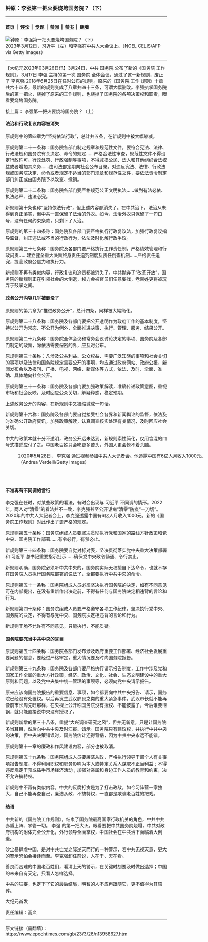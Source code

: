 ### 钟原：李强第一把火要烧垮国务院？（下）

---

#### [首页](../../../..?n13958627) &nbsp;|&nbsp; [评论](../../../../../epoch-comment?n13958627) &nbsp;|&nbsp; [专题](../../../../../epoch-special?n13958627) &nbsp;|&nbsp; [禁闻](../../../../../epoch-news?n13958627) &nbsp;|&nbsp; [禁书](../../../../../books?n13958627) &nbsp;|&nbsp; [翻墙](https://github.com/gfw-breaker/nogfw/blob/master/README.md?n13958627)


<div><img alt="钟原：李强第一把火要烧垮国务院？（下）" class="attachment-djy_600_400 size-djy_600_400 wp-post-image" src="https://i.epochtimes.com/assets/uploads/2023/03/id13958629-GettyImages-1248046495_light-600x400.jpg"/>
<div class="caption">
 2023年3月12日，习近平（左）和李强在中共人大会议上。（NOEL CELIS/AFP via Getty Images）
</div></div><hr/><div class="post_content" id="artbody" itemprop="articleBody">
 <!-- article content begin -->
 <p>
  【大纪元2023年03月26日讯】3月24日，中共
  <ok href="https://www.epochtimes.com/gb/tag/%E5%9B%BD%E5%8A%A1%E9%99%A2.html">
   国务院
  </ok>
  公布了新的《国务院
  <ok href="https://www.epochtimes.com/gb/tag/%E5%B7%A5%E4%BD%9C.html">
   工作
  </ok>
  规则》。3月17日
  <ok href="https://www.epochtimes.com/gb/tag/%E6%9D%8E%E5%BC%BA.html">
   李强
  </ok>
  主持的第一次
  <ok href="https://www.epochtimes.com/gb/tag/%E5%9B%BD%E5%8A%A1%E9%99%A2.html">
   国务院
  </ok>
  全体会议，通过了这一新规则，废止了
  <ok href="https://www.epochtimes.com/gb/tag/%E6%9D%8E%E5%85%8B%E5%BC%BA.html">
   李克强
  </ok>
  2018年6月25日在任时公布的规则。原来的《国务院
  <ok href="https://www.epochtimes.com/gb/tag/%E5%B7%A5%E4%BD%9C.html">
   工作
  </ok>
  规则》十章共六十四条，最新的规则变成了八章共四十三条，可谓大幅删改。李强执掌国务院后的第一把火，烧掉了原来的工作规则，也烧掉了国务院的各项决策权和职责，眼看要烧垮国务院。
 </p>
 <p>
  接上篇：
  <ok href="https://www.epochtimes.com/gb/23/3/25/n13958011.htm">
   李强第一把火要烧垮国务院？（上）
  </ok>
 </p>
 <h4>
  法治和行政复议内容被消失
 </h4>
 <p>
  原规则中的第四章为“坚持依法行政”，总计共五条，在新规则中被大幅缩减。
 </p>
 <p>
  原规则第二十一条称：国务院各部门制定规章和规范性文件，要符合宪法、法律、行政法规和国务院有关决定、命令的规定……严格合法性审查，规范性文件不得设定行政许可、行政处罚、行政强制等事项，不得减损公民、法人和其他组织合法权益或者增加其义务……由司法部定期向社会公布目录。对违反宪法、法律、行政法规或国务院决定、命令或者规定不适当的部门规章和规范性文件，要依法责令制定部门纠正或由国务院予以改变、撤销。
 </p>
 <p>
  原规则第二十二条称：国务院各部门要严格规范公正文明执法……做到有法必依、执法必严、违法必究。
 </p>
 <p>
  新规则第十条也称“坚持依法行政”，但上述内容都消失了。在中共治下，法治从未得到真正落实，但中共一直保留了法治的外衣。如今，法治外衣只保留了一句口号，没有任何约束条款，只剩下了人治。
 </p>
 <p>
  原规则的第三十四条称：国务院及各部门要严格执行行政复议法，加强行政复议指导监督，纠正违法或不当的行政行为，依法及时化解行政争议。
 </p>
 <p>
  原规则第三十七条称：国务院及各部门要严格执行工作责任制，严格绩效管理和行政问责……建立健全重大决策终身责任追究制度及责任倒查机制……严格责任追究，提高政府公信力和执行力。
 </p>
 <p>
  新规则不再有类似内容，行政复议和追责都被消失了。中共抛弃了“改革开放”，国务院的新规则正在引领社会的大倒退，权力会被官员们任意耍戏，老百姓更将被玩弄于鼓掌之间。
 </p>
 <h4>
  政务公开内容几乎被删没了
 </h4>
 <p>
  原规则的第六章为“推进政务公开”，总计四条，同样被大幅简化。
 </p>
 <p>
  原规则第二十八条称：国务院及各部门要把公开透明作为政府工作的基本制度，坚持以公开为常态、不公开为例外，全面推进决策、执行、管理、服务、结果公开。
 </p>
 <p>
  原规则第二十九条称：国务院全体会议和常务会议讨论决定的事项、国务院及各部门制定的政策，除依法需要保密的外，应及时公布。
 </p>
 <p>
  原规则第三十条称：凡涉及公共利益、公众权益、需要广泛知晓的事项和社会关切的事项以及法律和国务院规定需要公开的事项，均应通过政府网站、政府公报、新闻发布会以及报刊、广播、电视、网络、新媒体等方式，依法、及时、全面、准确、具体地向社会公开。
 </p>
 <p>
  原规则第三十一条称：国务院及各部门要加强政策解读，准确传递政策意图，重视市场和社会反映，及时回应公众关切，解疑释惑，稳定预期。
 </p>
 <p>
  上述政务公开的内容，在新规则中又被缩减成一句话。
 </p>
 <p>
  新规则第十六称：国务院及各部门要自觉接受社会各界和新闻舆论的监督，依法及时准确公开政府资讯，加强政策解读，认真调查核实处理有关情况，及时回应社会关切。
 </p>
 <p>
  中共的政策本就十分不透明，政务公开远未达到，新规则索性简化，仅用含混的口号式描述应付了之。中国老百姓只会吃更多苦头，外国人更会摸不着头脑。
 </p>
 <figure aria-describedby="caption-attachment-13958630" class="wp-caption aligncenter" id="attachment_13958630" style="width: 600px">
  <ok href="https://i.epochtimes.com/assets/uploads/2023/03/id13958630-Gettyimages-1227510551.jpg" target="_blank">
   <img alt="" class="size-large wp-image-13958630" src="https://i.epochtimes.com/assets/uploads/2023/03/id13958630-Gettyimages-1227510551-600x392.jpg"/>
  </ok>
  <br/><figcaption class="wp-caption-text" id="caption-attachment-13958630">
   2020年5月28日，
   <ok href="https://www.epochtimes.com/gb/tag/%E6%9D%8E%E5%85%8B%E5%BC%BA.html">
    李克强
   </ok>
   通过视频参加中共人大记者会。他透露中国有6亿人月收入1000元。（Andrea Verdelli/Getty Images）
  </figcaption><br/>
 </figure><br/>
 <h4>
  不准再有不同调的言行
 </h4>
 <p>
  李克强在任时，对某些政策的看法，有时会出现与
  <ok href="https://www.epochtimes.com/gb/tag/%E4%B9%A0%E8%BF%91%E5%B9%B3.html">
   习近平
  </ok>
  不同调的情形。2022年，两人对“清零”的看法并不一致，李克强甚至公开诟病“清零”防疫“一刀切”。2020年的中共人大记者会上，李克强透露中国有6亿人月收入1000元。新的《国务院工作规则》对此作出了更严格的规定。
 </p>
 <p>
  原规则第五十条称：国务院组成人员要坚决贯彻执行党和国家的路线方针政策和党中央、国务院工作部署……有令必行，有禁必止。
 </p>
 <p>
  新规则第三十四条称：国务院要自觉对标对表，坚决贯彻落实党中央重大决策部署和
  <ok href="https://www.epochtimes.com/gb/tag/%E4%B9%A0%E8%BF%91%E5%B9%B3.html">
   习近平
  </ok>
  总书记重要指示批示……确保党中央政令畅通、令行禁止。
 </p>
 <p>
  新规则明确，国务院必须听中共中央的，国务院实际无权擅自下达命令，也就不存在国务院人员执行国务院部署的说法了，全都要执行中共中央的命令。
 </p>
 <p>
  原规则第五十一条称：国务院组成人员必须坚决执行国务院的决定，如有不同意见可在内部提出，在没有重新作出决定前，不得有任何与国务院决定相违背的言论和行为。
 </p>
 <p>
  新规则第四十条称：国务院组成人员要严格遵守各项工作纪律，坚决执行党中央、国务院的决定，不得有与党中央、国务院决定相违背的言论和行为。
 </p>
 <p>
  新规则干脆不允许有不同意见，只能执行，不能质疑。
 </p>
 <h4>
  国务院要充当中共中央的耳目
 </h4>
 <p>
  原规则第五十四条称：国务院各部门发布涉及政府重要工作部署、经济社会发展重要问题的信息，要经过严格审定，重大情况要及时向国务院报告。
 </p>
 <p>
  新规则第三十九条称：国务院及各部门要严格执行请示报告制度，工作中涉及党和国家工作全局的重大方针政策，经济、政治、文化、社会、生态文明建设中的重大原则和问题，以及党中央集中统一管理的事项等，必须向党中央请示报告。
 </p>
 <p>
  原来应该向国务院报告的重要信息、事项，如今都要向中共中央报告、请示，国务院已经没有处置权。以后再发生武汉肺炎之类的重大紧急事件，武汉市长就不能再像前市长周先旺那样，在央视上公开称国务院没有授权、不能披露了，今后谁要甩锅，就只能直接说中央没有授权了。
 </p>
 <p>
  新规则新增的第三十八条，重提“大兴调查研究之风”，但并无新意，只是让国务院多当耳目，然后向中共中央及时汇报、请示。国务院只有建议权，并执行中共中央的决策，但中央决策错误时，国务院估计还得背锅，因为中共中央永远不能错。
 </p>
 <p>
  原规则第十一章的廉政和作风建设内容，部分也被取消。
 </p>
 <p>
  原规则第五十九条称：国务院组成人员要廉洁从政，严格执行领导干部个人有关事项报告制度，不得利用职权和职务影响为本人或特定关系人谋取不正当利益﹔不得违反规定干预或插手市场经济活动﹔加强对亲属和身边工作人员的教育和约束，决不允许搞特权。
 </p>
 <p>
  新规则中不再有类似内容。中共的反腐打贪是为了打击政敌，如今习阵营一家独大，自己不能再查自己，廉洁从政、不搞特权，一直都是欺骗老百姓的把戏。
 </p>
 <h4>
  结语
 </h4>
 <p>
  中共新的《国务院工作规则》，结束了国务院最高国家行政机关的角色，中共中共赤膊上阵、掌管一切。
  <ok href="https://www.epochtimes.com/gb/tag/%E6%9D%8E%E5%BC%BA.html">
   李强
  </ok>
  的第一把大火，眼看要把中共国务院烧塌，中共对政府机构的附体完全公开化，外行领导全面掌权，中国社会在中共治下面临着大倒退。
 </p>
 <p>
  沙尘暴肆虐中国，是对中共亡党之际逆天而行的一种警示，若中共无视天意，更大的警示恐怕会接踵而至。李克强卸任前说，人在干、天在看。
 </p>
 <p>
  善良而苦难的中国老百姓们，看清上天的警示，在关键时刻要及时做出选择；中国的未来自有天定，只看人怎样选择。
 </p>
 <p>
  中共的狂妄，也定下了它的最后结局，明智的人不应再跟随它，更不值得为其陪葬。
 </p>
 <p>
  大纪元首发
 </p>
 <p>
  责任编辑：高义
 </p>
 <!-- article content end -->
 <div id="below_article_ad">
 </div>
</div>


---

原文链接（需翻墙）：https://www.epochtimes.com/gb/23/3/26/n13958627.htm